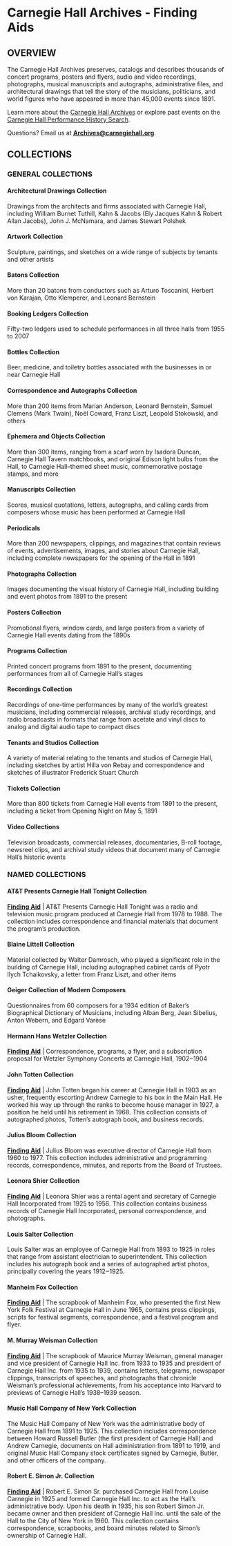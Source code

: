 # Carnegie Hall Archives - Finding Aids

## OVERVIEW 

The Carnegie Hall Archives preserves, catalogs and describes thousands of concert programs, posters and flyers, audio and video recordings, photographs, musical manuscripts and autographs, administrative files, and architectural drawings that tell the story of the musicians, politicians, and world figures who have appeared in more than 45,000 events since 1891.

Learn more about the [Carnegie Hall Archives](www.carnegiehall.org/About/History) or explore past events on the [Carnegie Hall Performance History Search](https://launch.carnegiehall.org/PerformanceHistorySearch/).

Questions? Email us at **Archives@carnegiehall.org**.

## COLLECTIONS

### GENERAL COLLECTIONS 
#### Architectural Drawings Collection
Drawings from the architects and firms associated with Carnegie Hall, including William Burnet Tuthill, Kahn & Jacobs (Ely Jacques Kahn & Robert Allan Jacobs), John J. McNamara, and James Stewart Polshek

#### Artwork Collection
Sculpture, paintings, and sketches on a wide range of subjects by tenants and other artists

#### Batons Collection
More than 20 batons from conductors such as Arturo Toscanini, Herbert von Karajan, Otto Klemperer, and Leonard Bernstein

#### Booking Ledgers Collection
Fifty-two ledgers used to schedule performances in all three halls from 1955 to 2007

#### Bottles Collection
Beer, medicine, and toiletry bottles associated with the businesses in or near Carnegie Hall 

#### Correspondence and Autographs Collection
More than 200 items from Marian Anderson, Leonard Bernstein, Samuel Clemens (Mark Twain), Noël Coward, Franz Liszt, Leopold Stokowski, and others

#### Ephemera and Objects Collection
More than 300 items, ranging from a scarf worn by Isadora Duncan, Carnegie Hall Tavern matchbooks, and original Edison light bulbs from the Hall, to Carnegie Hall–themed sheet music, commemorative postage stamps, and more

#### Manuscripts Collection
Scores, musical quotations, letters, autographs, and calling cards from composers whose music has been performed at Carnegie Hall

#### Periodicals
More than 200 newspapers, clippings, and magazines that contain reviews of events, advertisements, images, and stories about Carnegie Hall, including complete newspapers for the opening of the Hall in 1891

#### Photographs Collection
Images documenting the visual history of Carnegie Hall, including building and event photos from 1891 to the present

#### Posters Collection
Promotional flyers, window cards, and large posters from a variety of Carnegie Hall events dating from the 1890s

#### Programs Collection
Printed concert programs from 1891 to the present, documenting performances from all of Carnegie Hall’s stages

#### Recordings Collection
Recordings of one-time performances by many of the world’s greatest musicians, including commercial releases, archival study recordings, and radio broadcasts in formats that range from acetate and vinyl discs to analog and digital audio tape to compact discs

#### Tenants and Studios Collection
A variety of material relating to the tenants and studios of Carnegie Hall, including sketches by artist Hilla von Rebay and correspondence and sketches of illustrator Frederick Stuart Church

#### Tickets Collection
More than 800 tickets from Carnegie Hall events from 1891 to the present, including a ticket from Opening Night on May 5, 1891

#### Video Collections
Television broadcasts, commercial releases, documentaries, B-roll footage, newsreel clips, and archival study videos that document many of Carnegie Hall’s historic events 

### NAMED COLLECTIONS
#### AT&T Presents Carnegie Hall Tonight Collection
**[Finding Aid](/namedcolls-fa/attPresents.html)** | AT&T Presents Carnegie Hall Tonight was a radio and television music program produced at Carnegie Hall from 1978 to 1988. The collection includes correspondence and financial materials that document the program’s production.

#### Blaine Littell Collection
Material collected by Walter Damrosch, who played a significant role in the building of Carnegie Hall, including autographed cabinet cards of Pyotr Ilych Tchaikovsky, a letter from Franz Liszt, and other items

#### Geiger Collection of Modern Composers
Questionnaires from 60 composers for a 1934 edition of Baker’s Biographical Dictionary of Musicians, including Alban Berg, Jean Sibelius, Anton Webern, and Edgard Varèse

#### Hermann Hans Wetzler Collection
**[Finding Aid](/namedcolls-fa/wetzler.html)** | Correspondence, programs, a flyer, and a subscription proposal for Wetzler Symphony Concerts at Carnegie Hall, 1902‒1904

#### John Totten Collection
**[Finding Aid](/namedcolls-fa/johnTotten.html)** | John Totten began his career at Carnegie Hall in 1903 as an usher, frequently escorting Andrew Carnegie to his box in the Main Hall. He worked his way up through the ranks to become house manager in 1927, a position he held until his retirement in 1968. This collection consists of autographed photos, Totten’s autograph book, and business records.

#### Julius Bloom Collection
**[Finding Aid](/namedcolls-fa/juliusBloom.html)** | Julius Bloom was executive director of Carnegie Hall from 1960 to 1977. This collection includes administrative and programming records, correspondence, minutes, and reports from the Board of Trustees.

#### Leonora Shier Collection
**[Finding Aid](/namedcolls-fa/leonoraShier.html)** | Leonora Shier was a rental agent and secretary of Carnegie Hall Incorporated from 1925 to 1956. This collection contains business records of Carnegie Hall Incorporated, personal correspondence, and photographs.

#### Louis Salter Collection
Louis Salter was an employee of Carnegie Hall from 1893 to 1925 in roles that range from assistant electrician to superintendent. This collection includes his autograph book and a series of autographed artist photos, principally covering the years 1912‒1925.

#### Manheim Fox Collection
**[Finding Aid](/namedcolls-fa/manheimFox.html)** | The scrapbook of Manheim Fox, who presented the first New York Folk Festival at Carnegie Hall in June 1965, contains press clippings, scripts for festival segments, correspondence, and a festival program and flyer.

#### M. Murray Weisman Collection
**[Finding Aid](/namedcolls-fa/murrayWeisman.html)** | The scrapbook of Maurice Murray Weisman, general manager and vice president of Carnegie Hall Inc. from 1933 to 1935 and president of Carnegie Hall Inc. from 1935 to 1939, contains letters, telegrams, newspaper clippings, transcripts of speeches, and photographs that chronicle Weisman’s professional achievements, from his acceptance into Harvard to previews of Carnegie Hall’s 1938–1939 season.

#### Music Hall Company of New York Collection
The Music Hall Company of New York was the administrative body of Carnegie Hall from 1891 to 1925. This collection includes correspondence between Howard Russell Butler (the first president of Carnegie Hall) and Andrew Carnegie, documents on Hall administration from 1891 to 1919, and original Music Hall Company stock certificates signed by Carnegie, Butler, and other officers of the company.

#### Robert E. Simon Jr. Collection
**[Finding Aid](/namedcolls-fa/robertSimon.html)** | Robert E. Simon Sr. purchased Carnegie Hall from Louise Carnegie in 1925 and formed Carnegie Hall Inc. to act as the Hall’s administrative body. Upon his death in 1935, his son Robert Simon Jr. became owner and then president of Carnegie Hall Inc. until the sale of the Hall to the City of New York in 1960. This collection contains correspondence, scrapbooks, and board minutes related to Simon’s ownership of Carnegie Hall.
